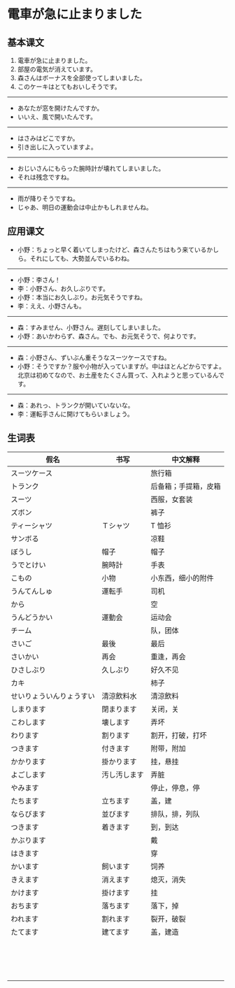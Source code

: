 # 電車が急に止まりました

## 基本课文

1. 電車が急に止まりました。
2. 部屋の電気が消えています。
3. 森さんはボーナスを全部使ってしまいました。
4. このケーキはとてもおいしそうです。

---

- あなたが窓を開けたんですか。
- いいえ、風で開いたんです。

---

- はさみはどこですか。
- 引き出しに入っていますよ。

---

- おじいさんにもらった腕時計が壊れてしまいました。
- それは残念ですね。

---

- 雨が降りそうですね。
- じゃあ、明日の運動会は中止かもしれませんね。

## 应用课文

- 小野：ちょっと早く着いてしまったけど、森さんたちはもう来ているかしら。それにしても、大勢並んでいるわね。

---

- 小野：李さん！
- 李：小野さん、お久しぶりです。
- 小野：本当にお久しぶり。お元気そうですね。
- 李：ええ、小野さんも。

---

- 森：すみません、小野さん。遅刻してしまいました。
- 小野：あいかわらず、森さん。でも、お元気そうで、何よりです。

---

- 森：小野さん、ずいぶん重そうなスーツケースですね。
- 小野：そうですか？服や小物が入っていますが。中はほとんどからですよ。北京は初めてなので、お土産をたくさん買って、入れようと思っているんです。

---

- 森：あれっ、トランクが開いていないな。
- 李：運転手さんに開けてもらいましょう。

## 生词表

| 假名                     | 书写         | 中文解释             |
| ------------------------ | ------------ | -------------------- |
| スーツケース             |              | 旅行箱               |
| トランク                 |              | 后备箱；手提箱，皮箱 |
| スーツ                   |              | 西服，女套装         |
| ズボン                   |              | 裤子                 |
| ティーシャツ             | Ｔシャツ     | T 恤衫               |
| サンボる                 |              | 凉鞋                 |
| ぼうし                   | 帽子         | 帽子                 |
| うでとけい               | 腕時計       | 手表                 |
| こもの                   | 小物         | 小东西，细小的附件   |
| うんてんしゅ             | 運転手       | 司机                 |
| から                     |              | 空                   |
| うんどうかい             | 運動会       | 运动会               |
| チーム                   |              | 队，团体             |
| さいご                   | 最後         | 最后                 |
| さいかい                 | 再会         | 重逢，再会           |
| ひさしぶり               | 久しぶり     | 好久不见             |
| カキ                     |              | 柿子                 |
| せいりょういんりょうすい | 清涼飲料水   | 清涼飲料             |
| しまります               | 閉まります   | 关闭，关             |
| こわします               | 壊します     | 弄坏                 |
| わります                 | 割ります     | 割开，打破，打坏     |
| つきます                 | 付きます     | 附带，附加           |
| かかります               | 掛かります   | 挂，悬挂             |
| よごします               | 汚し汚します | 弄脏                 |
| やみます                 |              | 停止，停息，停       |
| たちます                 | 立ちます     | 盖，建               |
| ならびます               | 並びます     | 排队，排，列队       |
| つきます                 | 着きます     | 到，到达             |
| かぶります               |              | 戴                   |
| はきます                 |              | 穿                   |
| かいます                 | 飼います     | 饲养                 |
| きえます                 | 消えます     | 熄灭，消失           |
| かけます                 | 掛けます     | 挂                   |
| おちます                 | 落ちます     | 落下，掉             |
| われます                 | 割れます     | 裂开，破裂           |
| たてます                 | 建てます     | 盖，建造             |
|                          |              |                      |
|                          |              |                      |
|                          |              |                      |
|                          |              |                      |
|                          |              |                      |
|                          |              |                      |
|                          |              |                      |
|                          |              |                      |
|                          |              |                      |
|                          |              |                      |
|                          |              |                      |
|                          |              |                      |
|                          |              |                      |
|                          |              |                      |
|                          |              |                      |
|                          |              |                      |
